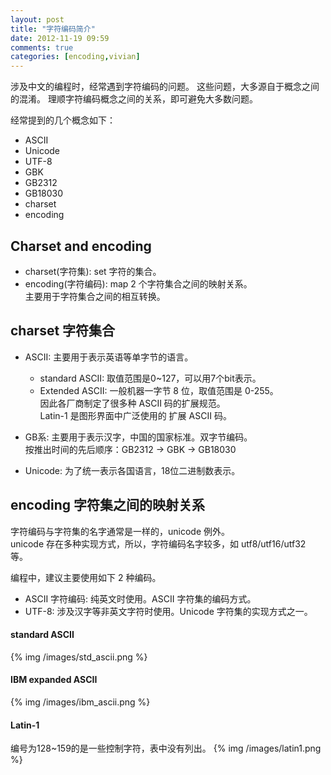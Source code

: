 ```yaml
---
layout: post
title: "字符编码简介"
date: 2012-11-19 09:59
comments: true
categories: [encoding,vivian]
---
```


涉及中文的编程时，经常遇到字符编码的问题。
这些问题，大多源自于概念之间的混淆。
理顺字符编码概念之间的关系，即可避免大多数问题。

经常提到的几个概念如下：

- ASCII
- Unicode
- UTF-8
- GBK
- GB2312
- GB18030
- charset
- encoding

<!--more-->

Charset and encoding
--------------------

- charset(字符集): set 字符的集合。
- encoding(字符编码): map 2 个字符集合之间的映射关系。  
    主要用于字符集合之间的相互转换。

charset 字符集合
----------------

- ASCII: 主要用于表示英语等单字节的语言。

    - standard ASCII: 取值范围是0~127，可以用7个bit表示。
    - Extended ASCII: 一般机器一字节 8 位，取值范围是 0-255。  
        因此各厂商制定了很多种 ASCII 码的扩展规范。  
        Latin-1 是图形界面中广泛使用的 扩展 ASCII 码。
- GB系: 主要用于表示汉字，中国的国家标准。双字节编码。  
    按推出时间的先后顺序：GB2312 -> GBK -> GB18030
- Unicode: 为了统一表示各国语言，18位二进制数表示。

encoding 字符集之间的映射关系
-----------------------------

字符编码与字符集的名字通常是一样的，unicode 例外。  
unicode 存在多种实现方式，所以，字符编码名字较多，如 utf8/utf16/utf32 等。

编程中，建议主要使用如下 2 种编码。

- ASCII 字符编码: 纯英文时使用。ASCII 字符集的编码方式。
- UTF-8: 涉及汉字等非英文字符时使用。Unicode 字符集的实现方式之一。

#### standard ASCII

{% img /images/std_ascii.png %}

#### IBM expanded ASCII

{% img /images/ibm_ascii.png %}

#### Latin-1

编号为128~159的是一些控制字符，表中没有列出。
{% img /images/latin1.png %}
